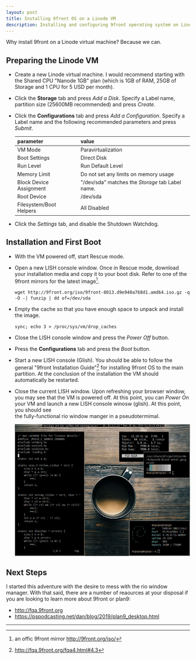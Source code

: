 ```yaml
---
layout: post
title: Installing 9front OS on a Linode VM
description: Installing and configuring 9front operating system on Linode virtual machine.
---
```


Why install 9front on a Linode virtual machine? Because we can.

## Preparing the Linode VM

*   Create a new Linode virtual machine. I would recommend starting with the 
    Shared CPU "Nanode 1GB" plan (which is 1GB of RAM, 25GB of Storage and 1 CPU 
    for 5 USD per month).
*   Click the **Storage** tab and press *Add a Disk*. Specify a Label name,
    partition size (25600MB recommended) and press *Create*.
*   Click the **Configurations** tab and press *Add a Configuration*. Specify a
    Label name and the following recommended parameters and press *Submit*.

    |parameter              |value                                             |
    |-----------------------|--------------------------------------------------|
    |VM Mode                |Paravirtualization                                |
    |Boot Settings          |Direct Disk                                       |
    |Run Level              |Run Default Level                                 |
    |Memory Limit           |Do not set any limits on memory usage             |
    |Block Device Assignment|"/dev/sda" matches the *Storage* tab Label name.  |
    |Root Device            |/dev/sda                                          |
    |Filesystem/Boot Helpers|All Disabled                                      |

*   Click the *Settings* tab, and disable the Shutdown Watchdog.

## Installation and First Boot

*   With the VM powered off, start Rescue mode.
*   Open a new LISH console window. Once in Rescue mode, download your
    installation media and copy it to your boot disk. Refer to one of the 9front 
    mirrors for the latest image[^2].

    ```
    wget http://9front.org/iso/9front-8013.d9e940a768d1.amd64.iso.gz -q -O -| funzip | dd of=/dev/sda
    ```
    
*   Empty the cache so that you have enough space to unpack and install the
    image.

    ```
    sync; echo 3 > /proc/sys/vm/drop_caches
    ```

*   Close the LISH console window and press the *Power Off* button.
*   Press the **Configurations** tab and press the *Boot* button.
*   Start a new LISH console (Glish). You should be able to follow the general
    "9front Installation Guide"[^3] for installing 9front OS to the main
    partition. At the conclusion of the installation the VM should automatically
    be restarted.
*   Close the current LISH window. Upon refreshing your browser window, you may
    see that the VM is powered off. At this point, you can *Power On* your VM
    and launch a new LISH console winosw (glish). At this point, you should see    
    the fully-functional rio window manger in a pseudotermimal.
    
    ![9front in a pseudo-tty](/assets/debian_28_12_2020_11_04_47.png)

## Next Steps

I started this adventure with the desire to mess with the rio window manager. 
With that said, there are a number of reaources at your disposal if you are 
looking to learn more about 9front or plan9:

*   http://fqa.9front.org
*   https://pspodcasting.net/dan/blog/2019/plan9_desktop.html

---

[^1]: https://www.linode.com/docs/guides/install-a-custom-distribution-on-a-linode
[^2]: an offic 9front mirror http://9front.org/iso/
[^3]: http://fqa.9front.org/fqa4.html#4.3
